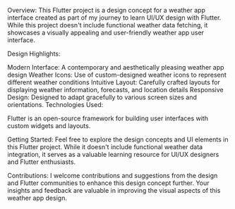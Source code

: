 Overview:
This Flutter project is a design concept for a weather app interface created as part of my journey to learn UI/UX design with Flutter. While this project doesn't include functional weather data fetching, it showcases a visually appealing and user-friendly weather app user interface.

Design Highlights:

Modern Interface: A contemporary and aesthetically pleasing weather app design
Weather Icons: Use of custom-designed weather icons to represent different weather conditions
Intuitive Layout: Carefully crafted layouts for displaying weather information, forecasts, and location details
Responsive Design: Designed to adapt gracefully to various screen sizes and orientations.
Technologies Used:

Flutter is an open-source framework for building user interfaces with custom widgets and layouts.


Getting Started:
Feel free to explore the design concepts and UI elements in this Flutter project. While it doesn't include functional weather data integration, it serves as a valuable learning resource for UI/UX designers and Flutter enthusiasts.

Contributions:
I welcome contributions and suggestions from the design and Flutter communities to enhance this design concept further. Your insights and feedback are valuable in improving the visual aspects of this weather app design.
